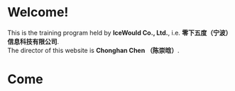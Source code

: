 # Welcome!
This is the training program held by **IceWould Co., Ltd.**, i.e. **零下五度（宁波）信息科技有限公司**.  
The director of this website is **Chonghan Chen （陈崇晗）**.


# Come 
